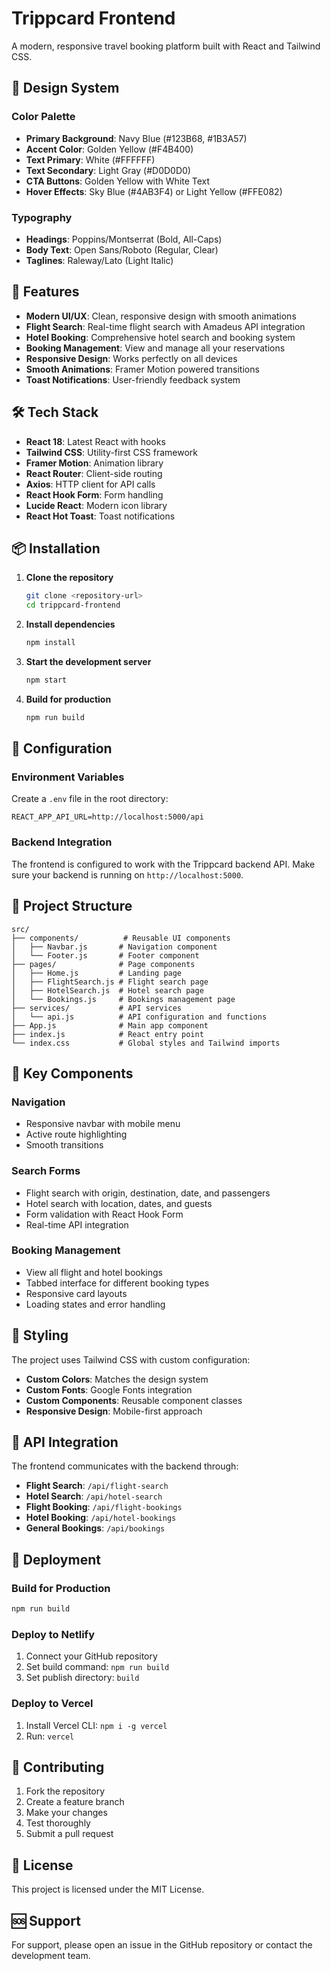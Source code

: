 # Trippcard Frontend

A modern, responsive travel booking platform built with React and Tailwind CSS.

## 🎨 Design System

### Color Palette
- **Primary Background**: Navy Blue (#123B68, #1B3A57)
- **Accent Color**: Golden Yellow (#F4B400)
- **Text Primary**: White (#FFFFFF)
- **Text Secondary**: Light Gray (#D0D0D0)
- **CTA Buttons**: Golden Yellow with White Text
- **Hover Effects**: Sky Blue (#4AB3F4) or Light Yellow (#FFE082)

### Typography
- **Headings**: Poppins/Montserrat (Bold, All-Caps)
- **Body Text**: Open Sans/Roboto (Regular, Clear)
- **Taglines**: Raleway/Lato (Light Italic)

## 🚀 Features

- **Modern UI/UX**: Clean, responsive design with smooth animations
- **Flight Search**: Real-time flight search with Amadeus API integration
- **Hotel Booking**: Comprehensive hotel search and booking system
- **Booking Management**: View and manage all your reservations
- **Responsive Design**: Works perfectly on all devices
- **Smooth Animations**: Framer Motion powered transitions
- **Toast Notifications**: User-friendly feedback system

## 🛠️ Tech Stack

- **React 18**: Latest React with hooks
- **Tailwind CSS**: Utility-first CSS framework
- **Framer Motion**: Animation library
- **React Router**: Client-side routing
- **Axios**: HTTP client for API calls
- **React Hook Form**: Form handling
- **Lucide React**: Modern icon library
- **React Hot Toast**: Toast notifications

## 📦 Installation

1. **Clone the repository**
   ```bash
   git clone <repository-url>
   cd trippcard-frontend
   ```

2. **Install dependencies**
   ```bash
   npm install
   ```

3. **Start the development server**
   ```bash
   npm start
   ```

4. **Build for production**
   ```bash
   npm run build
   ```

## 🔧 Configuration

### Environment Variables
Create a `.env` file in the root directory:

```env
REACT_APP_API_URL=http://localhost:5000/api
```

### Backend Integration
The frontend is configured to work with the Trippcard backend API. Make sure your backend is running on `http://localhost:5000`.

## 📁 Project Structure

```
src/
├── components/          # Reusable UI components
│   ├── Navbar.js       # Navigation component
│   └── Footer.js       # Footer component
├── pages/              # Page components
│   ├── Home.js         # Landing page
│   ├── FlightSearch.js # Flight search page
│   ├── HotelSearch.js  # Hotel search page
│   └── Bookings.js     # Bookings management page
├── services/           # API services
│   └── api.js          # API configuration and functions
├── App.js              # Main app component
├── index.js            # React entry point
└── index.css           # Global styles and Tailwind imports
```

## 🎯 Key Components

### Navigation
- Responsive navbar with mobile menu
- Active route highlighting
- Smooth transitions

### Search Forms
- Flight search with origin, destination, date, and passengers
- Hotel search with location, dates, and guests
- Form validation with React Hook Form
- Real-time API integration

### Booking Management
- View all flight and hotel bookings
- Tabbed interface for different booking types
- Responsive card layouts
- Loading states and error handling

## 🎨 Styling

The project uses Tailwind CSS with custom configuration:

- **Custom Colors**: Matches the design system
- **Custom Fonts**: Google Fonts integration
- **Custom Components**: Reusable component classes
- **Responsive Design**: Mobile-first approach

## 🔌 API Integration

The frontend communicates with the backend through:

- **Flight Search**: `/api/flight-search`
- **Hotel Search**: `/api/hotel-search`
- **Flight Booking**: `/api/flight-bookings`
- **Hotel Booking**: `/api/hotel-bookings`
- **General Bookings**: `/api/bookings`

## 🚀 Deployment

### Build for Production
```bash
npm run build
```

### Deploy to Netlify
1. Connect your GitHub repository
2. Set build command: `npm run build`
3. Set publish directory: `build`

### Deploy to Vercel
1. Install Vercel CLI: `npm i -g vercel`
2. Run: `vercel`

## 🤝 Contributing

1. Fork the repository
2. Create a feature branch
3. Make your changes
4. Test thoroughly
5. Submit a pull request

## 📄 License

This project is licensed under the MIT License.

## 🆘 Support

For support, please open an issue in the GitHub repository or contact the development team. 